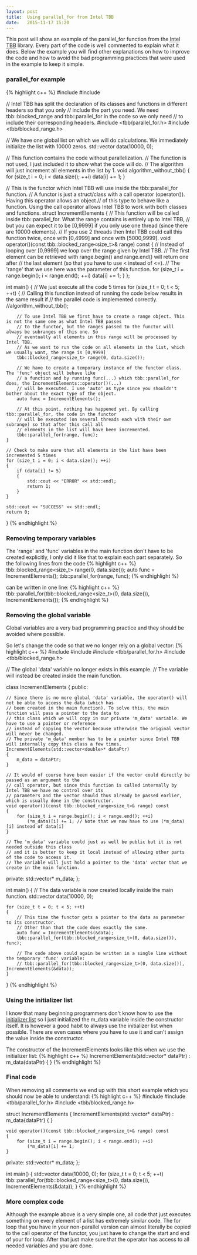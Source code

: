 ```yaml
---
layout: post
title:  Using parallel_for from Intel TBB
date:   2015-11-17 15:20
---
```


This post will show an example of the parallel_for function from the <abbr title="Intel Threading Building Blocks">Intel TBB</abbr> library. Every part of the code is well commented to explain what it does. Below the example you will find other explanations on how to improve the code and how to avoid the bad programming practices that were used in the example to keep it simple.
<!--more-->

### parallel_for example
{% highlight c++ %}
#include <iostream>
#include <vector>

// Intel TBB has split the declaration of its classes and functions in different headers so that you only
// include the part you need. We need tbb::blocked_range and tbb::parallel_for in the code so we only need
// to include their corresponding headers.
#include <tbb/parallel_for.h>
#include <tbb/blocked_range.h>

// We have one global list on which we will do calculations. We immediately initialize the list with 10000 zeros.
std::vector<double> data(10000, 0);

// This function contains the code without parallelization.
// The function is not used, I just included it to show what the code will do.
// The algorithm will just increment all elements in the list by 1.
void algorithm_without_tbb()
{
    for (size_t i = 0; i < data.size(); ++i)
        data[i] += 1;
}

// This is the functor which Intel TBB will use inside the tbb::parallel_for function.
// A functor is just a struct/class with a call operator (operator()). Having this operator allows an object
// of this type to behave like a function. Using the call operator allows Intel TBB to work with both classes and functions.
struct IncrementElements
{
    // This function will be called inside tbb::parallel_for. What the range contains is entirely up to Intel TBB,
    // but you can expect it to be [0,9999] if you only use one thread (since there are 10000 elements).
    // If you use 2 threads then Intel TBB could call this function twice, once with [0,4999] and once with [5000,9999].
    void operator()(const tbb::blocked_range<size_t>& range) const
    {
        // Instead of looping over [0,9999] we loop over the range given by Intel TBB.
        // The first element can be retrieved with range.begin() and range.end() will return one after
        // the last element (so that you have to use < instead of <=).
        // The 'range' that we use here was the parameter of this function.
        for (size_t i = range.begin(); i < range.end(); ++i)
            data[i] += 1;
    }
};

int main()
{
    // We just execute all the code 5 times
    for (size_t t = 0; t < 5; ++t)
    {
        // Calling this function instead of running the code below results in the same result if
        // the parallel code is implemented correctly.
        //algorithm_without_tbb();

        // To use Intel TBB we first have to create a range object. This is not the same one as what Intel TBB passes
        // to the functor, but the ranges passed to the functor will always be subranges of this one. So
        // eventually all elements in this range will be processed by Intel TBB.
        // As we want to run the code on all elements in the list, which we usually want, the range is [0,9999]
        tbb::blocked_range<size_t> range(0, data.size());

        // We have to create a temporary instance of the functor class. The 'func' object will behave like
        // a function and by running func(...) which tbb::parallel_for does, the IncrementElements::operator()(...)
        // will be executed. I use 'auto' as type since you shouldn't bother about the exact type of the object.
        auto func = IncrementElements();

        // At this point, nothing has happened yet. By calling tbb::parallel_for, the code in the functor
        // will be executed (on several threads each with their own subrange) so that after this call all
        // elements in the list will have been incremented.
        tbb::parallel_for(range, func);
    }

    // Check to make sure that all elements in the list have been incremented 5 times
    for (size_t i = 0; i < data.size(); ++i)
    {
        if (data[i] != 5)
        {
            std::cout << "ERROR" << std::endl;
            return 1;
        }
    }

    std::cout << "SUCCESS" << std::endl;
    return 0;
}
{% endhighlight %}

### Removing temporary variables
The 'range' and 'func' variables in the main function don't have to be created explicitly, I only did it like that to explain each part separately. So the following lines from the code
{% highlight c++ %}
tbb::blocked_range<size_t> range(0, data.size());
auto func = IncrementElements();
tbb::parallel_for(range, func);
{% endhighlight %}

can be written in one line:
{% highlight c++ %}
tbb::parallel_for(tbb::blocked_range<size_t>(0, data.size()), IncrementElements());
{% endhighlight %}

### Removing the global variable
Global variables are a very bad programming practice and they should be avoided where possible.

So let's change the code so that we no longer rely on a global vector:
{% highlight c++ %}
#include <iostream>
#include <vector>
#include <tbb/parallel_for.h>
#include <tbb/blocked_range.h>

// The global 'data' variable no longer exists in this example.
// The variable will instead be created inside the main function.

class IncrementElements
{
public:

    // Since there is no more global 'data' variable, the operator() will not be able to access the data (which has
    // been created in the main function). To solve this, the main function will pass a pointer to the data to
    // this class which we will copy in our private 'm_data' variable. We have to use a pointer or reference
    // instead of copying the vector because otherwise the original vector will never be changed.
    // The private 'm_data' member has to be a pointer since Intel TBB will internally copy this class a few times.
    IncrementElements(std::vector<double>* dataPtr)
    {
        m_data = dataPtr;
    }

    // It would of course have been easier if the vector could directly be passed as an argument to the
    // call operator, but since this function is called internally by Intel TBB we have no control over its
    // parameters and the vector should thus already be passed earlier, which is usually done in the constructor.
    void operator()(const tbb::blocked_range<size_t>& range) const
    {
        for (size_t i = range.begin(); i < range.end(); ++i)
            (*m_data)[i] += 1; // Note that we now have to use (*m_data)[i] instead of data[i]
    }

    // The 'm_data' variable could just as well be public but it is not needed outside this class
    // and it is better to keep it local instead of allowing other parts of the code to access it.
    // The variable will just hold a pointer to the 'data' vector that we create in the main function.
private:
    std::vector<double>* m_data;
};

int main()
{
    // The data variable is now created locally inside the main function.
    std::vector<double> data(10000, 0);

    for (size_t t = 0; t < 5; ++t)
    {
        // This time the functor gets a pointer to the data as parameter to its constructor.
        // Other than that the code does exactly the same.
        auto func = IncrementElements(&data);
        tbb::parallel_for(tbb::blocked_range<size_t>(0, data.size()), func);

        // The code above could again be written in a single line without the temporary 'func' variable:
        // tbb::parallel_for(tbb::blocked_range<size_t>(0, data.size()), IncrementElements(&data));
    }
}
{% endhighlight %}

### Using the initializer list
I know that many beginning programmers don't know how to use the [initializer list](http://en.cppreference.com/w/cpp/language/initializer_list) so I just initialized the m_data variable inside the constructor itself. It is however a good habit to always use the initializer list when possible. There are even cases where you have to use it and can't assign the value inside the constructor.

The constructor of the IncrementElements looks like this when we use the initializer list:
{% highlight c++ %}
IncrementElements(std::vector<double>* dataPtr)
    : m_data(dataPtr)
{
}
{% endhighlight %}

### Final code
When removing all comments we end up with this short example which you should now be able to understand:
{% highlight c++ %}
#include <vector>
#include <tbb/parallel_for.h>
#include <tbb/blocked_range.h>

struct IncrementElements
{
    IncrementElements(std::vector<double>* dataPtr) :
        m_data{dataPtr}
    {
    }

    void operator()(const tbb::blocked_range<size_t>& range) const
    {
        for (size_t i = range.begin(); i < range.end(); ++i)
            (*m_data)[i] += 1;
    }

private:
    std::vector<double>* m_data;
};

int main()
{
    std::vector<double> data(10000, 0);
    for (size_t t = 0; t < 5; ++t)
        tbb::parallel_for(tbb::blocked_range<size_t>(0, data.size()), IncrementElements(&data));
}
{% endhighlight %}

### More complex code
Although the example above is a very simple one, all code that just executes something on every element of a list has extremely similar code. The for loop that you have in your non-parallel version can almost literally be copied to the call operator of the functor, you just have to change the start and end of your for loop. After that just make sure that the operator has access to all needed variables and you are done.
